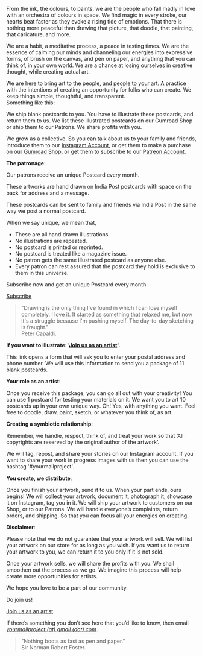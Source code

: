 From the ink, the colours, to paints, we are the people who fall madly in love with an orchestra of colours in space. We find magic in every stroke, our hearts beat faster as they evoke a rising tide of emotions. That there is nothing more peaceful than drawing that picture, that doodle, that painting, that caricature, and more.

We are a habit, a meditative process, a peace in testing times. We are the essence of calming our minds and channeling our energies into expressive forms, of brush on the canvas, and pen on paper, and anything that you can think of, in your own world. We are a chance at losing ourselves in creative thought, while creating actual art.

We are here to bring art to the people, and people to your art. A practice with the intentions of creating an opportunity for folks who can create. We keep things simple, thoughtful, and transparent.  
Something like this:

We ship blank postcards to you. You have to illustrate these postcards, and return them to us. We list these illustrated postcards on our Gumroad Shop or ship them to our Patrons. We share profits with you.

We grow as a collective. So you can talk about us to your family and friends, introduce them to our <a href="https://www.instagram.com/yourmailproject" target="_blank">Instagram Account</a>, or get them to make a purchase on our <a href="https://www.gumroad.com/yourmailproject" target="_blank">Gumroad Shop</a>, or get them to subscribe to our <a href="https://www.patreon.com/yourmailproject?fan_landing=true" target="_blank">Patreon Account</a>.

**The patronage**:

Our patrons receive an unique Postcard every month.

These artworks are hand drawn on India Post postcards with space on the back for address and a message.

These postcards can be sent to family and friends via India Post in the same way we post a normal postcard.

When we say unique, we mean that,

- These are all hand drawn illustrations.
- No illustrations are repeated.
- No postcard is printed or reprinted.
- No postcard is treated like a magazine issue.
- No patron gets the same illustrated postcard as anyone else.
- Every patron can rest assured that the postcard they hold is exclusive to them in this universe.

Subscribe now and get an unique Postcard every month.

<div class="roadmap-spacer-1"></div>

<p>
<a class="btn" href="https://www.patreon.com/yourmailproject?fan_landing=true" target="_blank">Subscribe</a><br>
</p>

<div class="roadmap-spacer-2"></div>

> "Drawing is the only thing I've found in which I can lose myself completely. I love it. It started as something that relaxed me, but now it's a struggle because I'm pushing myself. The day-to-day sketching is fraught."  
> Peter Capaldi.

**If you want to illustrate: '<a href="https://yourmailproject.typeform.com/to/krhWpQJZ" target="_blank">Join&nbsp;us&nbsp;as&nbsp;an&nbsp;artist</a>'**.

This link opens a form that will ask you to enter your postal address and phone number. We will use this information to send you a package of 11 blank postcards.

**Your role as an artist**: 

Once you receive this package, you can go all out with your creativity! You can use 1 postcard for testing your materials on it. We want you to art 10 postcards up in your own unique way. Oh! Yes, with anything you want. Feel free to doodle, draw, paint, sketch, or whatever you think of, as art.

**Creating a symbiotic relationship**:

Remember, we handle, respect, think of, and treat your work so that ‘All copyrights are reserved by the original author of the artwork’.

We will tag, repost, and share your stories on our Instagram account. If you want to share your work in progress images with us then you can use the hashtag '#yourmailproject'.

**You create, we distribute**:

Once you finish your artwork, send it to us. When your part ends, ours begins! We will collect your artwork, document it, photograph it, showcase it on Instagram, tag you in it. We will ship your artwork to customers on our Shop, or to our Patrons. We will handle everyone’s complaints, return orders, and shipping. So that you can focus all your energies on creating.

**Disclaimer**:

Please note that we do not guarantee that your artwork will sell. We will list your artwork on our store for as long as you wish. If you want us to return your artwork to you, we can return it to you only if it is not sold.

Once your artwork sells, we will share the profits with you. We shall smoothen out the process as we go. We imagine this process will help create more opportunities for artists.

We hope you love to be a part of our community.

Do join us!

<div class="roadmap-spacer-1"></div>

<p>
<a class="btn" href="https://yourmailproject.typeform.com/to/krhWpQJZ" target="_blank">Join us as an artist</a><br>
</p>

<div class="roadmap-spacer-2"></div>

If there’s something you don’t see here that you’d like to know, then email  
[_yourmailproject (at) gmail (dot) com_](mailto:yourmailproject@gmail.com).

> "Nothing boots as fast as pen and paper."  
> Sir Norman Robert Foster.
